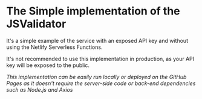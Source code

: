 # The Simple implementation of the JSValidator
It's a simple example of the service with an exposed API key and without using the Netlify Serverless Functions.

It's not recommended to use this implementation in production, as your API key will be exposed to the public.

_This implementation can be easily run locally or deployed on the GitHub Pages as it doesn't require the server-side code or back-end dependencies such as Node.js and Axios_